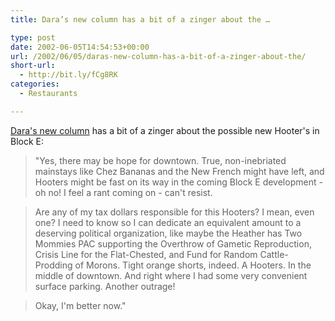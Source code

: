 ```yaml
---
title: Dara’s new column has a bit of a zinger about the …

type: post
date: 2002-06-05T14:54:53+00:00
url: /2002/06/05/daras-new-column-has-a-bit-of-a-zinger-about-the/
short-url:
  - http://bit.ly/fCg8RK
categories:
  - Restaurants

---
```

<a href="http://www.citypages.com/databank/23/1122/article10447.asp">Dara's new column</a> has a bit of a zinger about the possible new Hooter's in Block E:

> "Yes, there may be hope for downtown. True, non-inebriated mainstays like Chez Bananas and the New French might have left, and Hooters might be fast on its way in the coming Block E development - oh no! I feel a rant coming on - can't resist.

> Are any of my tax dollars responsible for this Hooters? I mean, even one? I need to know so I can dedicate an equivalent amount to a deserving political organization, like maybe the Heather has Two Mommies PAC supporting the Overthrow of Gametic Reproduction, Crisis Line for the Flat-Chested, and Fund for Random Cattle-Prodding of Morons. Tight orange shorts, indeed. A Hooters. In the middle of downtown. And right where I had some very convenient surface parking. Another outrage!

> Okay, I'm better now."
